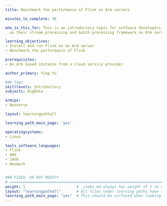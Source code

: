 ```yaml
---
title: Benchmark the performance of Flink on Arm servers

minutes_to_complete: 30

who_is_this_for: This is an introductory topic for software developers using Flink
  as their stream processing and batch processing framework on Arm servers.

learning_objectives:
- Install and run Flink on an Arm server
- Benchmark the performance of Flink

prerequisites:
- An Arm based instance from a cloud service provider.

author_primary: Ying Yu

### Tags
skilllevels: Introductory
subjects: BigData

armips:
- Neoverse

layout: learningpathall

learning_path_main_page: 'yes'

operatingsystems:
- Linux

tools_software_languages:
- Flink
- AWS
- JAVA
- Nexmark


### FIXED, DO NOT MODIFY
# ================================================================================
weight: 1                       # _index.md always has weight of 1 to order correctly
layout: "learningpathall"       # All files under learning paths have this same wrapper
learning_path_main_page: "yes"  # This should be surfaced when looking for related content. Only set for _index.md of learning path content.
---
```

